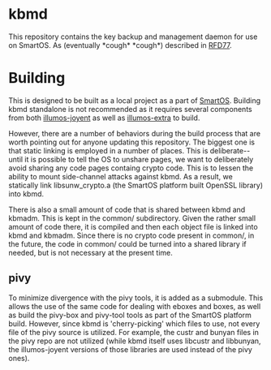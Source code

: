 # kbmd

This repository contains the key backup and management daemon for use on
SmartOS.  As (eventually \*cough\* \*cough\*) described in [RFD77](https://github.com/joyent/rfd/tree/master/rfd/0077).

# Building

This is designed to be built as a local project as a part of [SmartOS](https://github.com/joyent/smartos-live).
Building kbmd standalone is not recommended as it requires several components
from both [illumos-joyent](https://github.com/joyent/illumos-joyent) as well as [illumos-extra](https://github.com/joyent/illumos-extra) to build.

However, there are a number of behaviors during the build process that are
worth pointing out for anyone updating this repository.  The biggest one is
that static linking is employed in a number of places.  This is deliberate--
until it is possible to tell the OS to unshare pages, we want to deliberately
avoid sharing any code pages containg crypto code.  This is to lessen the
ability to mount side-channel attacks against kbmd.  As a result, we statically
link libsunw_crypto.a (the SmartOS platform built OpenSSL library) into kbmd.

There is also a small amount of code that is shared between kbmd and kbmadm.
This is kept in the common/ subdirectory.  Given the rather small amount of
code there, it is compiled and then each object file is linked into kbmd and
kbmadm.  Since there is no crypto code present in common/, in the future, the
code in common/ could be turned into a shared library if needed, but is not
necessary at the present time.

## pivy

To minimize divergence with the pivy tools, it is added as a submodule.  This
allows the use of the same code for dealing with eboxes and boxes, as well as
build the pivy-box and pivy-tool tools as part of the SmartOS platform build.
However, since kbmd is 'cherry-picking' which files to use, not every file of
the pivy source is utilized.  For example, the custr and bunyan files in the
pivy repo are not utilized (while kbmd itself uses libcustr and libbunyan, the
illumos-joyent versions of those libraries are used instead of the pivy ones).
